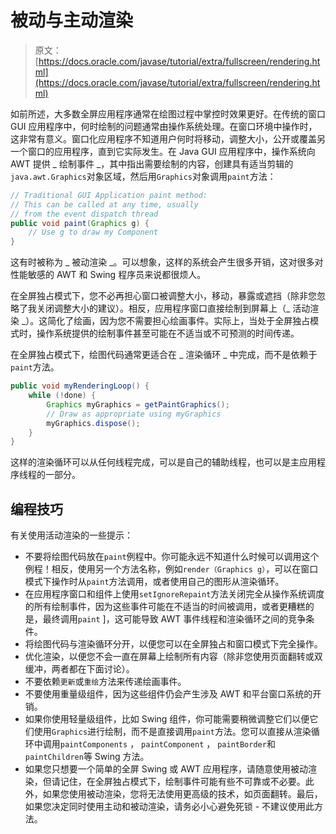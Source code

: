 # 被动与主动渲染

> 原文： [https://docs.oracle.com/javase/tutorial/extra/fullscreen/rendering.html](https://docs.oracle.com/javase/tutorial/extra/fullscreen/rendering.html)

如前所述，大多数全屏应用程序通常在绘图过程中掌控时效果更好。在传统的窗口 GUI 应用程序中，何时绘制的问题通常由操作系统处理。在窗口环境中操作时，这非常有意义。窗口化应用程序不知道用户何时将移动，调整大小，公开或覆盖另一个窗口的应用程序，直到它实际发生。在 Java GUI 应用程序中，操作系统向 AWT 提供 _ 绘制事件 _，其中指出需要绘制的内容，创建具有适当剪辑的`java.awt.Graphics`对象区域，然后用`Graphics`对象调用`paint`方法：

```java
// Traditional GUI Application paint method:
// This can be called at any time, usually 
// from the event dispatch thread
public void paint(Graphics g) {
    // Use g to draw my Component
}

```

这有时被称为 _ 被动渲染 _。可以想象，这样的系统会产生很多开销，这对很多对性能敏感的 AWT 和 Swing 程序员来说都很烦人。

在全屏独占模式下，您不必再担心窗口被调整大小，移动，暴露或遮挡（除非您忽略了我关闭调整大小的建议）。相反，应用程序窗口直接绘制到屏幕上（_ 活动渲染 _）。这简化了绘画，因为您不需要担心绘画事件。实际上，当处于全屏独占模式时，操作系统提供的绘制事件甚至可能在不适当或不可预测的时间传递。

在全屏独占模式下，绘图代码通常更适合在 _ 渲染循环 _ 中完成，而不是依赖于`paint`方法。

```java
public void myRenderingLoop() {
    while (!done) {
        Graphics myGraphics = getPaintGraphics();
        // Draw as appropriate using myGraphics
        myGraphics.dispose();
    }
}

```

这样的渲染循环可以从任何线程完成，可以是自己的辅助线程，也可以是主应用程序线程的一部分。

## 编程技巧

有关使用活动渲染的一些提示：

*   不要将绘图代码放在`paint`例程中。你可能永远不知道什么时候可以调用这个例程！相反，使用另一个方法名称，例如`render（Graphics g）`，可以在窗口模式下操作时从`paint`方法调用，或者使用自己的图形从渲染循环。
*   在应用程序窗口和组件上使用`setIgnoreRepaint`方法关闭完全从操作系统调度的所有绘制事件，因为这些事件可能在不适当的时间被调用，或者更糟糕的是，最终调用`paint` ]，这可能导致 AWT 事件线程和渲染循环之间的竞争条件。
*   将绘图代码与渲染循环分开，以便您可以在全屏独占和窗口模式下完全操作。
*   优化渲染，以便您不会一直在屏幕上绘制所有内容（除非您使用页面翻转或双缓冲，两者都在下面讨论）。
*   不要依赖`更新`或`重绘`方法来传递绘画事件。
*   不要使用重量级组件，因为这些组件仍会产生涉及 AWT 和平台窗口系统的开销。
*   如果你使用轻量级组件，比如 Swing 组件，你可能需要稍微调整它们以便它们使用`Graphics`进行绘制，而不是直接调用`paint`方法。您可以直接从渲染循环中调用`paintComponents` ， `paintComponent` ， `paintBorder`和`paintChildren`等 Swing 方法。
*   如果您只想要一个简单的全屏 Swing 或 AWT 应用程序，请随意使用被动渲染，但请记住，在全屏独占模式下，绘制事件可能有些不可靠或不必要。此外，如果您使用被动渲染，您将无法使用更高级的技术，如页面翻转。最后，如果您决定同时使用主动和被动渲染，请务必小心避免死锁 - 不建议使用此方法。